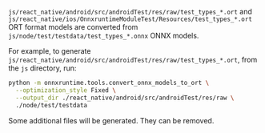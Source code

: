 `js/react_native/android/src/androidTest/res/raw/test_types_*.ort` and
`js/react_native/ios/OnnxruntimeModuleTest/Resources/test_types_*.ort` ORT format models are converted from
`js/node/test/testdata/test_types_*.onnx` ONNX models.

For example, to generate `js/react_native/android/src/androidTest/res/raw/test_types_*.ort`, from the `js` directory,
run:

```bash
python -m onnxruntime.tools.convert_onnx_models_to_ort \
  --optimization_style Fixed \
  --output_dir ./react_native/android/src/androidTest/res/raw \
  ./node/test/testdata
```

Some additional files will be generated. They can be removed.
